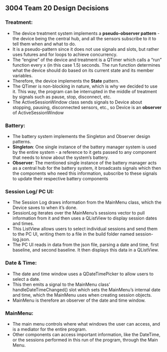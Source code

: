 ## 3004 Team 20 Design Decisions

### Treatment:

- The device treatment system implements a **pseudo-observer pattern** - the device being the central hub, and all the sensors subscribe to it to tell them when and what to do.
- It is a pseudo-pattern since it does not use signals and slots, but rather uses futures and for loops to achieve concurrency.
- The “engine” of the device and treatment is a QTimer which calls a “run” function every x (in this case 1.5) seconds. The run function determines what the device should do based on its current state and its member variables.
- Therefore, the device implements the **State** pattern.
- The QTimer is non-blocking in nature, which is why we decided to use it. This way, the program can be interrupted in the middle of treatment by signals such as pause, stop, disconnect, etc.
- The ActiveSessionWindow class sends signals to Device about stopping, pausing, disconnected sensors, etc., so Device is an **observer** of ActiveSessionWindow


### Battery:

- The battery system implements the Singleton and Observer design patterns. 
- **Singleton**: One single instance of the battery manager system is used by the entire system - a reference to it gets passed to any component that needs to know about the system’s battery.
- **Observer**: The mentioned single instance of the battery manager acts as a central hub for the battery system, it broadcasts signals which then the components who need this information, subscribe to these signals to update their respective battery components

### Session Log/ PC UI:

- The Session Log draws information from the MainMenu class, which the Device saves to when it’s done.
- SessionLog iterates over the MainMenu’s sessions vector to pull information from it and then uses a QListView to display session dates and times.
- This ListView allows users to select individual sessions and send them to the PC UI, writing them to a file in the build folder named session-log.json.
- The PC UI reads in data from the json file, parsing a date and time, first baseline, and second baseline. It then displays this data in a QListView.
	
### Date & Time:
- The date and time window uses a QDateTimePicker to allow users to select a date.
- This then emits a signal to the MainMenu class’ handleDateTimeChanged() slot which sets the MainMenu’s internal date and time, which the MainMenu uses when creating session objects.
- MainMenu is therefore an observer of the date and time window.

### MainMenu:
- The main menu controls where what windows the user can access, and is a mediator for the entire program.
- Other components can access important information, like the DateTime, or the sessions performed in this run of the program, through the Main Menu.
